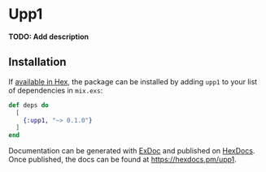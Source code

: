 # Upp1

**TODO: Add description**

## Installation

If [available in Hex](https://hex.pm/docs/publish), the package can be installed
by adding `upp1` to your list of dependencies in `mix.exs`:

```elixir
def deps do
  [
    {:upp1, "~> 0.1.0"}
  ]
end
```

Documentation can be generated with [ExDoc](https://github.com/elixir-lang/ex_doc)
and published on [HexDocs](https://hexdocs.pm). Once published, the docs can
be found at <https://hexdocs.pm/upp1>.

